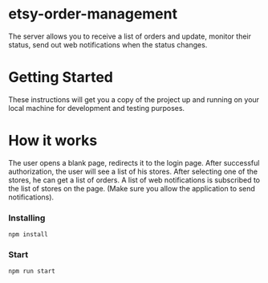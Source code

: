 # etsy-order-management


The server allows you to receive a list of orders and update, monitor their status, send out web notifications when the status changes.

# Getting Started
These instructions will get you a copy of the project up and running on your local machine for development and testing purposes.

# How it works

The user opens a blank page, redirects it to the login page. After successful authorization, the user will see a list of his stores. After selecting one of the stores, he can get a list of orders. A list of web notifications is subscribed to the list of stores on the page. (Make sure you allow the application to send notifications).

### Installing
`npm install`

### Start 
`npm run start`
